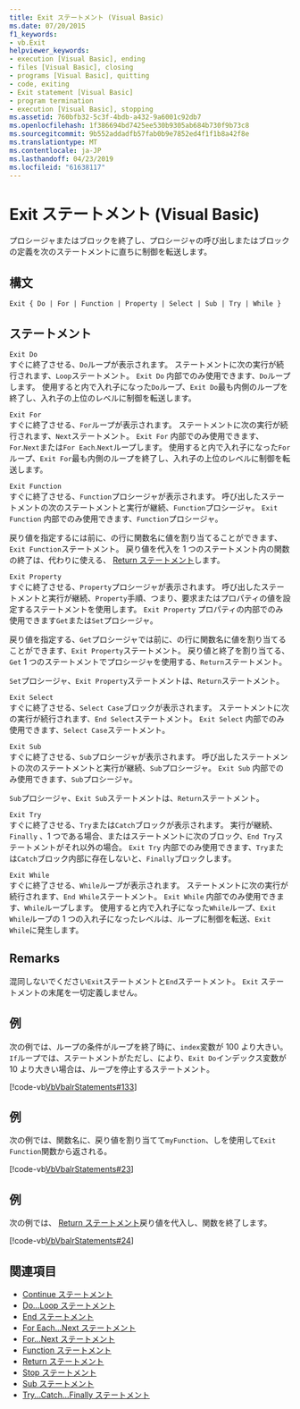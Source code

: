 ```yaml
---
title: Exit ステートメント (Visual Basic)
ms.date: 07/20/2015
f1_keywords:
- vb.Exit
helpviewer_keywords:
- execution [Visual Basic], ending
- files [Visual Basic], closing
- programs [Visual Basic], quitting
- code, exiting
- Exit statement [Visual Basic]
- program termination
- execution [Visual Basic], stopping
ms.assetid: 760bfb32-5c3f-4bdb-a432-9a6001c92db7
ms.openlocfilehash: 1f386694bd7425ee530b9305ab684b730f9b73c8
ms.sourcegitcommit: 9b552addadfb57fab0b9e7852ed4f1f1b8a42f8e
ms.translationtype: MT
ms.contentlocale: ja-JP
ms.lasthandoff: 04/23/2019
ms.locfileid: "61638117"
---
```

# <a name="exit-statement-visual-basic"></a>Exit ステートメント (Visual Basic)
プロシージャまたはブロックを終了し、プロシージャの呼び出しまたはブロックの定義を次のステートメントに直ちに制御を転送します。  
  
## <a name="syntax"></a>構文  
  
```  
Exit { Do | For | Function | Property | Select | Sub | Try | While }  
```  
  
## <a name="statements"></a>ステートメント  
 `Exit Do`  
 すぐに終了させる、`Do`ループが表示されます。 ステートメントに次の実行が続行されます、`Loop`ステートメント。 `Exit Do` 内部でのみ使用できます、`Do`ループします。 使用すると内で入れ子になった`Do`ループ、`Exit Do`最も内側のループを終了し、入れ子の上位のレベルに制御を転送します。  
  
 `Exit For`  
 すぐに終了させる、`For`ループが表示されます。 ステートメントに次の実行が続行されます、`Next`ステートメント。 `Exit For` 内部でのみ使用できます、 `For`.`Next`または`For Each`.`Next`ループします。 使用すると内で入れ子になった`For`ループ、`Exit For`最も内側のループを終了し、入れ子の上位のレベルに制御を転送します。  
  
 `Exit Function`  
 すぐに終了させる、`Function`プロシージャが表示されます。 呼び出したステートメントの次のステートメントと実行が継続、`Function`プロシージャ。 `Exit Function` 内部でのみ使用できます、`Function`プロシージャ。  
  
 戻り値を指定するには前に、の行に関数名に値を割り当てることができます、`Exit Function`ステートメント。 戻り値を代入を 1 つのステートメント内の関数の終了は、代わりに使える、 [Return ステートメント](../../../visual-basic/language-reference/statements/return-statement.md)します。  
  
 `Exit Property`  
 すぐに終了させる、`Property`プロシージャが表示されます。 呼び出したステートメントと実行が継続、`Property`手順、つまり、要求またはプロパティの値を設定するステートメントを使用します。 `Exit Property` プロパティの内部でのみ使用できます`Get`または`Set`プロシージャ。  
  
 戻り値を指定する、`Get`プロシージャでは前に、の行に関数名に値を割り当てることができます、`Exit Property`ステートメント。 戻り値と終了を割り当てる、 `Get` 1 つのステートメントでプロシージャを使用する、`Return`ステートメント。  
  
 `Set`プロシージャ、`Exit Property`ステートメントは、`Return`ステートメント。  
  
 `Exit Select`  
 すぐに終了させる、`Select Case`ブロックが表示されます。 ステートメントに次の実行が続行されます、`End Select`ステートメント。 `Exit Select` 内部でのみ使用できます、`Select Case`ステートメント。  
  
 `Exit Sub`  
 すぐに終了させる、`Sub`プロシージャが表示されます。 呼び出したステートメントの次のステートメントと実行が継続、`Sub`プロシージャ。 `Exit Sub` 内部でのみ使用できます、`Sub`プロシージャ。  
  
 `Sub`プロシージャ、`Exit Sub`ステートメントは、`Return`ステートメント。  
  
 `Exit Try`  
 すぐに終了させる、`Try`または`Catch`ブロックが表示されます。 実行が継続、 `Finally` 、1 つである場合、またはステートメントに次のブロック、`End Try`ステートメントがそれ以外の場合。 `Exit Try` 内部でのみ使用できます、`Try`または`Catch`ブロック内部に存在しないと、`Finally`ブロックします。  
  
 `Exit While`  
 すぐに終了させる、`While`ループが表示されます。 ステートメントに次の実行が続行されます、`End While`ステートメント。 `Exit While` 内部でのみ使用できます、`While`ループします。 使用すると内で入れ子になった`While`ループ、`Exit While`ループの 1 つの入れ子になったレベルは、ループに制御を転送、`Exit While`に発生します。  
  
## <a name="remarks"></a>Remarks  
 混同しないでください`Exit`ステートメントと`End`ステートメント。 `Exit` ステートメントの末尾を一切定義しません。  
  
## <a name="example"></a>例  
 次の例では、ループの条件がループを終了時に、`index`変数が 100 より大きい。 `If`ループでは、ステートメントがただし、により、`Exit Do`インデックス変数が 10 より大きい場合は、ループを停止するステートメント。  
  
 [!code-vb[VbVbalrStatements#133](~/samples/snippets/visualbasic/VS_Snippets_VBCSharp/VbVbalrStatements/VB/class10.vb#133)]  
  
## <a name="example"></a>例  
 次の例では、関数名に、戻り値を割り当てて`myFunction`、しを使用して`Exit Function`関数から返される。  
  
 [!code-vb[VbVbalrStatements#23](~/samples/snippets/visualbasic/VS_Snippets_VBCSharp/VbVbalrStatements/VB/Class1.vb#23)]  
  
## <a name="example"></a>例  
 次の例では、 [Return ステートメント](../../../visual-basic/language-reference/statements/return-statement.md)戻り値を代入し、関数を終了します。  
  
 [!code-vb[VbVbalrStatements#24](~/samples/snippets/visualbasic/VS_Snippets_VBCSharp/VbVbalrStatements/VB/Class1.vb#24)]  
  
## <a name="see-also"></a>関連項目

- [Continue ステートメント](../../../visual-basic/language-reference/statements/continue-statement.md)
- [Do...Loop ステートメント](../../../visual-basic/language-reference/statements/do-loop-statement.md)
- [End ステートメント](../../../visual-basic/language-reference/statements/end-statement.md)
- [For Each...Next ステートメント](../../../visual-basic/language-reference/statements/for-each-next-statement.md)
- [For...Next ステートメント](../../../visual-basic/language-reference/statements/for-next-statement.md)
- [Function ステートメント](../../../visual-basic/language-reference/statements/function-statement.md)
- [Return ステートメント](../../../visual-basic/language-reference/statements/return-statement.md)
- [Stop ステートメント](../../../visual-basic/language-reference/statements/stop-statement.md)
- [Sub ステートメント](../../../visual-basic/language-reference/statements/sub-statement.md)
- [Try...Catch...Finally ステートメント](../../../visual-basic/language-reference/statements/try-catch-finally-statement.md)
